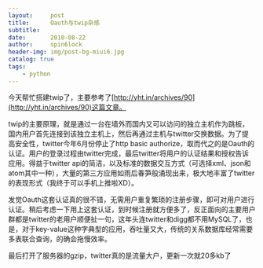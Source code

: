 ```yaml
---
layout:     post
title:      Oauth与twip杂感
subtitle:   
date:       2010-08-22
author:     spin6lock
header-img: img/post-bg-miui6.jpg
catalog: true
tags:
    - python
---
```

今天帮忙搭建twip了，主要参考了[http://yht.in/archives/90](http://yht.in/archives/90)这篇文章。

twip的主要原理，就是通过一台在墙外而国内又可以访问的独立主机作为跳板，国内用户首先连接到该独立主机上，然后再通过主机与twitter交换数据。为了提高安全性，twitter今年6月份停止了http basic authorize，取而代之的是Oauth的认证。用户的登录过程由twitter完成，最后twitter将用户的认证结果和授权告诉应用。得益于twitter api的简洁，以及标准的数据交互方式（可选择xml、json和atom其中一种），大量的第三方应用如雨后春笋般涌现出来，极大地丰富了twitter的表现形式（我终于可以手机上推啦XD）。

发觉Oauth这套认证真的很不错，无需用户重复繁琐的注册步骤，即可对用户进行认证。稍后考虑一下用上这套认证，到时候注册就方便多了，反正面向的主要用户群都是twitter的老用户顺便扯一句，这年头连twitter和digg都不用MySQL了，也是，对于key-value这种字典型的应用，吞吐量又大，传统的关系数据库经常需要多表联合查询，的确会拖慢效率。

最后打开了服务器的gzip，twitter真的是流量大户，更新一次就20多kb了
